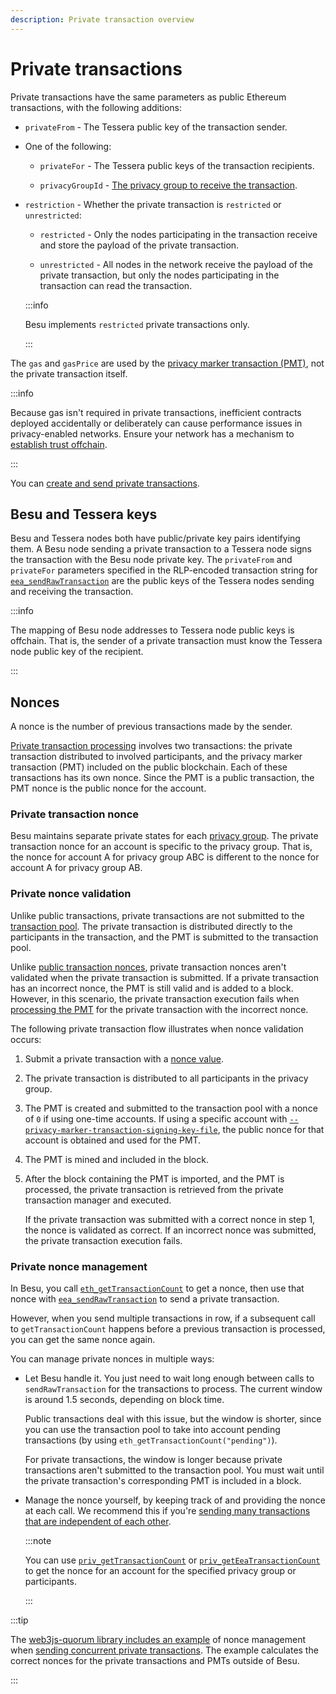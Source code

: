 ```yaml
---
description: Private transaction overview
---
```


# Private transactions

Private transactions have the same parameters as public Ethereum transactions, with the following additions:

- `privateFrom` - The Tessera public key of the transaction sender.

- One of the following:

  - `privateFor` - The Tessera public keys of the transaction recipients.
  
  - `privacyGroupId` - [The privacy group to receive the transaction](../privacy-groups.md).
  
- `restriction` - Whether the private transaction is `restricted` or `unrestricted`:

  - `restricted` - Only the nodes participating in the transaction receive and store the payload of the private transaction.
  
  - `unrestricted` - All nodes in the network receive the payload of the private transaction, but only the nodes participating in the transaction can read the transaction.

  :::info

  Besu implements `restricted` private transactions only.

  :::

The `gas` and `gasPrice` are used by the [privacy marker transaction (PMT)](processing.md), not the private transaction itself.

:::info

Because gas isn't required in private transactions, inefficient contracts deployed accidentally or deliberately can cause performance issues in privacy-enabled networks. Ensure your network has a mechanism to [establish trust offchain](../index.md#privacy-enabled-networks).

:::

You can [create and send private transactions](../../../how-to/send-transactions/private-transactions.md).

## Besu and Tessera keys

Besu and Tessera nodes both have public/private key pairs identifying them. A Besu node sending a private transaction to a Tessera node signs the transaction with the Besu node private key. The `privateFrom` and `privateFor` parameters specified in the RLP-encoded transaction string for [`eea_sendRawTransaction`](../../../reference/api/index.md#eea_sendrawtransaction) are the public keys of the Tessera nodes sending and receiving the transaction.

:::info

The mapping of Besu node addresses to Tessera node public keys is offchain. That is, the sender of a private transaction must know the Tessera node public key of the recipient.

:::

## Nonces

A nonce is the number of previous transactions made by the sender.

[Private transaction processing](processing.md) involves two transactions: the private transaction distributed to involved participants, and the privacy marker transaction (PMT) included on the public blockchain. Each of these transactions has its own nonce. Since the PMT is a public transaction, the PMT nonce is the public nonce for the account.

### Private transaction nonce

Besu maintains separate private states for each [privacy group](../privacy-groups.md). The private transaction nonce for an account is specific to the privacy group. That is, the nonce for account A for privacy group ABC is different to the nonce for account A for privacy group AB.

### Private nonce validation

Unlike public transactions, private transactions are not submitted to the [transaction pool](../../../../public-networks/concepts/transactions/pool.md). The private transaction is distributed directly to the participants in the transaction, and the PMT is submitted to the transaction pool.

Unlike [public transaction nonces](../../../../public-networks/concepts/transactions/validation.md), private transaction nonces aren't validated when the private transaction is submitted. If a private transaction has an incorrect nonce, the PMT is still valid and is added to a block. However, in this scenario, the private transaction execution fails when [processing the PMT](processing.md) for the private transaction with the incorrect nonce.

The following private transaction flow illustrates when nonce validation occurs:

1. Submit a private transaction with a [nonce value](#private-transaction-nonce).
1. The private transaction is distributed to all participants in the privacy group.
1. The PMT is created and submitted to the transaction pool with a nonce of `0` if using one-time accounts. If using a specific account with [`--privacy-marker-transaction-signing-key-file`](../../../reference/cli/options.md#privacy-marker-transaction-signing-key-file-deprecated), the public nonce for that account is obtained and used for the PMT.
1. The PMT is mined and included in the block.
1. After the block containing the PMT is imported, and the PMT is processed, the private transaction is retrieved from the private transaction manager and executed.

   If the private transaction was submitted with a correct nonce in step 1, the nonce is validated as correct. If an incorrect nonce was submitted, the private transaction execution fails.

### Private nonce management

In Besu, you call [`eth_getTransactionCount`](../../../../public-networks/reference/api/index.md#eth_gettransactioncount) to get a nonce, then use that nonce with [`eea_sendRawTransaction`](../../../reference/api/index.md#eea_sendrawtransaction) to send a private transaction.

However, when you send multiple transactions in row, if a subsequent call to `getTransactionCount` happens before a previous transaction is processed, you can get the same nonce again.

You can manage private nonces in multiple ways:

- Let Besu handle it. You just need to wait long enough between calls to `sendRawTransaction` for the transactions to process. The current window is around 1.5 seconds, depending on block time.

  Public transactions deal with this issue, but the window is shorter, since you can use the transaction pool to take into account pending transactions (by using `eth_getTransactionCount("pending")`).

  For private transactions, the window is longer because private transactions aren't submitted to the transaction pool. You must wait until the private transaction's corresponding PMT is included in a block.

- Manage the nonce yourself, by keeping track of and providing the nonce at each call. We recommend this if you're [sending many transactions that are independent of each other](../../../how-to/send-transactions/concurrent-private-transactions.md).

  :::note

  You can use [`priv_getTransactionCount`](../../../reference/api/index.md#priv_gettransactioncount) or [`priv_getEeaTransactionCount`](../../../reference/api/index.md#priv_geteeatransactioncount) to get the nonce for an account for the specified privacy group or participants.

  :::

:::tip

The [web3js-quorum library includes an example](https://github.com/ConsenSys/web3js-quorum/blob/9a0f9eb1b91a4a0d93801f77782b509ae2e7314c/example/concurrentPrivateTransactions/concurrentPrivateTransactions.js) of nonce management when [sending concurrent private transactions](../../../how-to/send-transactions/concurrent-private-transactions.md). The example calculates the correct nonces for the private transactions and PMTs outside of Besu.

:::
